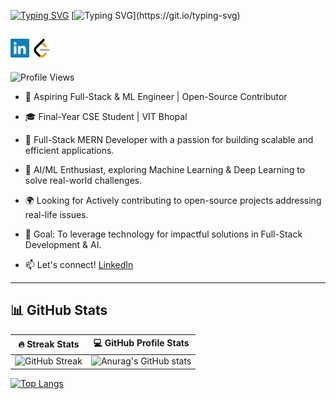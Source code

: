 
[![Typing SVG](https://readme-typing-svg.demolab.com?font=Fira+Code&duration=1&pause=1000&color=F78249&background=FF315400&repeat=false&width=250&lines=Myself+Gourav+Yadav+%2C)](https://git.io/typing-svg) [![Typing SVG](https://readme-typing-svg.demolab.com?font=Fira+Code&pause=1000&color=09D0F7&background=FF315400&width=435&lines=Hello+there+%F0%9F%91%8B+%2C;I+am+a+Full+stack+developer;and+a+AI%26ML+enthusiast;With+a+Passion+of+coding.)](https://git.io/typing-svg)

<a href="https://www.linkedin.com/in/gaurav-yadav8420"><img src="assets/linkedin.svg" alt="LinkedIn" width="30" height="auto"></a>    <a href="https://leetcode.com/u/gauravleet84/"><img src="assets/leetcode.svg" alt="LeetCode" width="30" height="auto"></a>  
---
![Profile Views](https://komarev.com/ghpvc/?username=Gauravdevlo&label=visitors&color=blue&style=flat)

+ 🚀 Aspiring Full-Stack & ML Engineer | Open-Source Contributor
+ 🎓 Final-Year CSE Student | VIT Bhopal
+ 🔹 Full-Stack MERN Developer with a passion for building scalable and efficient applications.
+ 🤖 AI/ML Enthusiast, exploring Machine Learning & Deep Learning to solve real-world challenges.
+ 🌍 Looking for Actively contributing to open-source projects addressing real-life issues.
+ 🎯 Goal: To leverage technology for impactful solutions in Full-Stack Development & AI.

+ 📫 Let's connect! [LinkedIn](https://www.linkedin.com/in/gourav-yadavvit/)
<hr>

## 📊 GitHub Stats  

| 🔥 Streak Stats  | 💻 GitHub Profile Stats |
|------------------|-----------------------|
| ![GitHub Streak](https://img.shields.io/badge/GitHub-Streak-orange?style=for-the-badge) | ![Anurag's GitHub stats](https://github-readme-stats.vercel.app/api?username=Gauravdevlo&show_icons=true&theme=transparent&hide_border=true&title_color=F78104&icon_color=F78104&text_color=CFCFCF&ring_color=F78104)|


[![Top Langs](https://github-readme-stats.vercel.app/api/top-langs/?username=Gauravdevlo&layout=donut&card_height=250)](https://github.com/anuraghazra/github-readme-stats)




<!---
Gauravdevlo/Gauravdevlo is a ✨ special ✨ repository because its `README.md` (this file) appears on your GitHub profile.
You can click the Preview link to take a look at your changes.
--->
